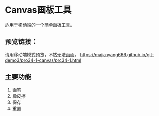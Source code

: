 # Canvas画板工具
适用于移动端的一个简单画板工具。  


## 预览链接：
请用移动端模式预览，不然无法画画。
 https://majianyang666.github.io/git-demo3/pro34-1-canvas/prc34-1.html

## 主要功能
1. 画笔
2. 橡皮擦
3. 保存
4. 重置
